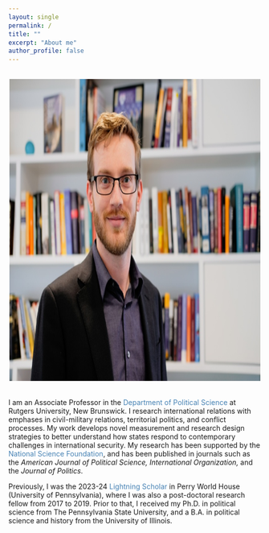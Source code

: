 ```yaml
---
layout: single
permalink: /
title: ""
excerpt: "About me"
author_profile: false
---
```


<br/>

<center>
<img src='kenwick_pic.jpeg'  width='500' height='600'>
</center>

<br/>

I am an Associate Professor in the <a style="text-decoration:none; color: #4682B4" href = "https://polisci.rutgers.edu/" target="_blank"> Department of Political Science </a> at Rutgers University, New Brunswick.  I research international relations with emphases in civil-military relations, territorial politics, and conflict processes. My work develops novel measurement and research design strategies to better understand how states respond to contemporary challenges in international security. My research has been supported by the <a style="text-decoration:none; color: #4682B4" href = "https://www.nsf.gov/awardsearch/showAward?AWD_ID=1917573&HistoricalAwards=false" target="_blank"> National Science Foundation</a>, and has been published in journals such as the <em>American Journal of Political Science, International Organization,</em> and the <em>Journal of Politics</em>. 

Previously, I was the 2023-24 <a style="text-decoration:none; color: #4682B4" href = "https://global.upenn.edu/perryworldhouse/lightning-scholars" target="_blank"> Lightning Scholar </a> in Perry World House (University of Pennsylvania), where I was also a post-doctoral research fellow from 2017 to 2019. Prior to that, I received my Ph.D. in political science from The Pennsylvania State University, and a B.A. in political science and history from the University of Illinois. 
